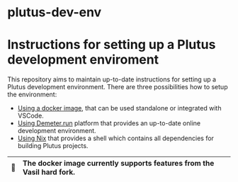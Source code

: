 # plutus-dev-env

# Instructions for setting up a Plutus development enviroment 

This repository aims to maintain up-to-date instructions for setting up a Plutus development environment. There are three possibilities how to setup the environment:  
* [Using a docker image](https://github.com/LukaKurnjek/plutus-dev-env/blob/main/instructions/using-docker.md), that can be used standalone or integrated with VSCode. 
* [Using Demeter.run](https://github.com/LukaKurnjek/plutus-dev-env/blob/main/instructions/using-demeter-run.md) platform that provides an up-to-date online development environment. 
* [Using Nix](https://github.com/LukaKurnjek/plutus-dev-env/blob/main/instructions/using-nix.md) that provides a shell which contains all dependencies for building Plutus projects.  

| :whale:       | The docker image currently supports features from the **Vasil hard fork**.|  
|---------------|:--------------------------------------------------------------------------|  


